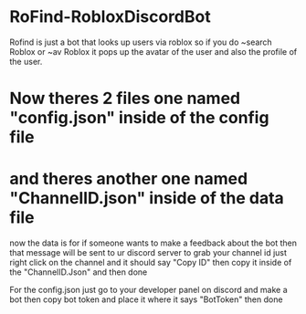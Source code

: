 # RoFind-RobloxDiscordBot

Rofind is just a bot that looks up users via roblox so if you do
~search Roblox or ~av Roblox it pops up the avatar of the user and 
also the profile of the user.


Now theres 2 files one named "config.json" inside of the config file 
=
and theres another one named "ChannelID.json" inside of the data file
=

now the data is for if someone wants to make a feedback about 
the bot then that message will be sent to ur discord server to grab your channel id 
just right click on the channel and it should say "Copy ID" then copy it inside of the "ChannelID.Json"
and then done

For the config.json just go to your developer panel on discord
and make a bot then copy bot token and place it where it says "BotToken" then done
